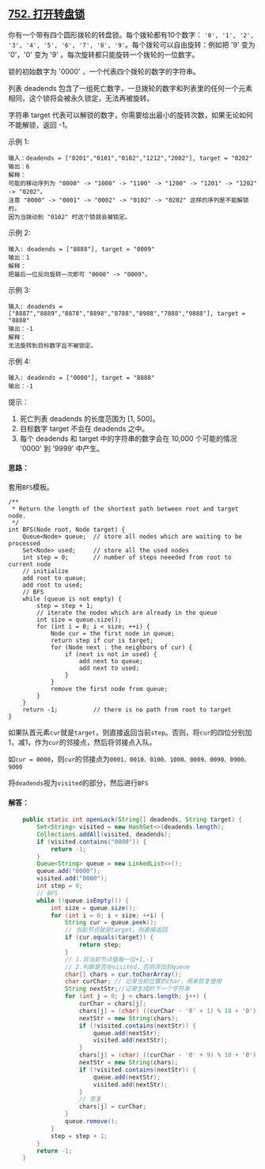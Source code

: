 ## [752. 打开转盘锁](https://leetcode-cn.com/problems/open-the-lock/)
你有一个带有四个圆形拨轮的转盘锁。每个拨轮都有10个数字： `'0', '1', '2', '3', '4', '5', '6', '7', '8', '9'`。每个拨轮可以自由旋转：例如把 '9' 变为  '0'，'0' 变为 '9' 。每次旋转都只能旋转一个拨轮的一位数字。

锁的初始数字为 '0000' ，一个代表四个拨轮的数字的字符串。

列表 deadends 包含了一组死亡数字，一旦拨轮的数字和列表里的任何一个元素相同，这个锁将会被永久锁定，无法再被旋转。

字符串 target 代表可以解锁的数字，你需要给出最小的旋转次数，如果无论如何不能解锁，返回 -1。

 

示例 1:
```
输入：deadends = ["0201","0101","0102","1212","2002"], target = "0202"
输出：6
解释：
可能的移动序列为 "0000" -> "1000" -> "1100" -> "1200" -> "1201" -> "1202" -> "0202"。
注意 "0000" -> "0001" -> "0002" -> "0102" -> "0202" 这样的序列是不能解锁的，
因为当拨动到 "0102" 时这个锁就会被锁定。
```
示例 2:
```
输入: deadends = ["8888"], target = "0009"
输出：1
解释：
把最后一位反向旋转一次即可 "0000" -> "0009"。
```
示例 3:
```
输入: deadends = ["8887","8889","8878","8898","8788","8988","7888","9888"], target = "8888"
输出：-1
解释：
无法旋转到目标数字且不被锁定。
```
示例 4:
```
输入: deadends = ["0000"], target = "8888"
输出：-1
```

提示：

1. 死亡列表 deadends 的长度范围为 [1, 500]。
2. 目标数字 target 不会在 deadends 之中。
3. 每个 deadends 和 target 中的字符串的数字会在 10,000 个可能的情况 '0000' 到 '9999' 中产生。

#### 思路：
套用`BFS`模板。
```
/**
 * Return the length of the shortest path between root and target node.
 */
int BFS(Node root, Node target) {
    Queue<Node> queue;  // store all nodes which are waiting to be processed
    Set<Node> used;     // store all the used nodes
    int step = 0;       // number of steps neeeded from root to current node
    // initialize
    add root to queue;
    add root to used;
    // BFS
    while (queue is not empty) {
        step = step + 1;
        // iterate the nodes which are already in the queue
        int size = queue.size();
        for (int i = 0; i < size; ++i) {
            Node cur = the first node in queue;
            return step if cur is target;
            for (Node next : the neighbors of cur) {
                if (next is not in used) {
                    add next to queue;
                    add next to used;
                }
            }
            remove the first node from queue;
        }
    }
    return -1;          // there is no path from root to target
}
```
如果队首元素`cur`就是`target`，则直接返回当前`step`。否则，将`cur`的四位分别加1，减1，作为`cur`的邻接点，然后将邻接点入队。

如`cur = 0000`，则`cur`的邻接点为`0001、0010、0100、1000、0009、0090、0900、9000`

将`deadends`视为`visited`的部分，然后进行`BFS`

#### 解答：
```Java
    public static int openLock(String[] deadends, String target) {
        Set<String> visited = new HashSet<>(deadends.length);
        Collections.addAll(visited, deadends);
        if (visited.contains("0000")) {
            return -1;
        }
        Queue<String> queue = new LinkedList<>();
        queue.add("0000");
        visited.add("0000");
        int step = 0;
        // BFS
        while (!queue.isEmpty()) {
            int size = queue.size();
            for (int i = 0; i < size; ++i) {
                String cur = queue.peek();
                // 当前节点就是target，则直接返回
                if (cur.equals(target)) {
                    return step;
                }
                // 1.将当前节点值每一位+1,-1
                // 2.判断是否在visited，否则添加到queue
                char[] chars = cur.toCharArray();
                char curChar; // 记录当前位置的char，用来恢复使用
                String nextStr;//记录生成的下一个字符串
                for (int j = 0; j < chars.length; j++) {
                    curChar = chars[j];
                    chars[j] = (char) ((curChar - '0' + 1) % 10 + '0');
                    nextStr = new String(chars);
                    if (!visited.contains(nextStr)) {
                        queue.add(nextStr);
                        visited.add(nextStr);
                    }
                    chars[j] = (char) ((curChar - '0' + 9) % 10 + '0');
                    nextStr = new String(chars);
                    if (!visited.contains(nextStr)) {
                        queue.add(nextStr);
                        visited.add(nextStr);
                    }
                    // 恢复
                    chars[j] = curChar;
                }
                queue.remove();
            }
            step = step + 1;
        }
        return -1;
    }
```